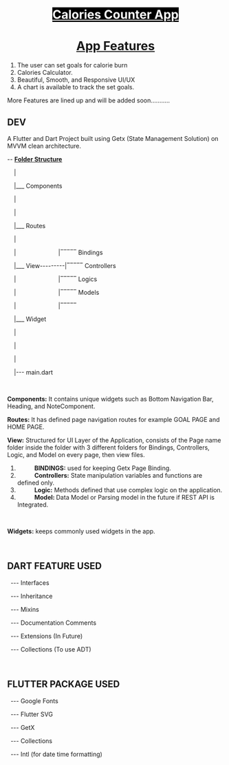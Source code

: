 <h1 id="isPasted" style="text-align: center;"><span style="background-color: #000000; color: #ffffff;"><strong><u>Calories Counter App</u></strong></span></h1>
<h1 style="text-align: center;"><strong><u>App Features</u></strong></h1>
<ol>
<li>The user can set goals for calorie burn</li>
<li>Calories Calculator.</li>
<li>Beautiful, Smooth, and Responsive UI/UX</li>
<li>A chart is available to track the set goals.</li>
</ol>
<p>More Features are lined up and will be added soon...........</p>
<h2><strong>DEV</strong></h2>
<p>A Flutter and Dart Project built using Getx (State Management Solution) on MVVM clean architecture.</p>
<p>--&nbsp;<strong><u>Folder Structure</u></strong></p>
<p>&nbsp; &nbsp; |</p>
<p>&nbsp; &nbsp; |___ Components</p>
<p>&nbsp; &nbsp; |</p>
<p>&nbsp; &nbsp; |</p>
<p>&nbsp; &nbsp; |___ Routes</p>
<p>&nbsp; &nbsp; | &nbsp; &nbsp; &nbsp; &nbsp; &nbsp; &nbsp; &nbsp; &nbsp; &nbsp; &nbsp; &nbsp; &nbsp;&nbsp;</p>
<p>&nbsp; &nbsp; | &nbsp; &nbsp; &nbsp; &nbsp; &nbsp; &nbsp; &nbsp; &nbsp; &nbsp; &nbsp; &nbsp; &nbsp; |&oline;&oline;&oline;&oline;&oline; Bindings</p>
<p>&nbsp; &nbsp; |___ View---------|&oline;&oline;&oline;&oline;&oline; Controllers</p>
<p>&nbsp; &nbsp; | &nbsp; &nbsp; &nbsp; &nbsp; &nbsp; &nbsp; &nbsp; &nbsp; &nbsp; &nbsp; &nbsp; &nbsp; |&oline;&oline;&oline;&oline;&oline; Logics</p>
<p>&nbsp; &nbsp; | &nbsp; &nbsp; &nbsp; &nbsp; &nbsp; &nbsp; &nbsp; &nbsp; &nbsp; &nbsp; &nbsp; &nbsp; |&oline;&oline;&oline;&oline;&oline; Models</p>
<p>&nbsp; &nbsp; | &nbsp; &nbsp; &nbsp; &nbsp; &nbsp; &nbsp; &nbsp; &nbsp; &nbsp; &nbsp; &nbsp; &nbsp; |&oline;&oline;&oline;&oline;&oline;</p>
<p>&nbsp; &nbsp; |___ Widget</p>
<p>&nbsp; &nbsp; |</p>
<p>&nbsp; &nbsp; |</p>
<p>&nbsp; &nbsp; |</p>
<p>&nbsp; &nbsp; |--- main.dart</p>
<p>&nbsp;</p>
<p><strong>Components:</strong>&nbsp;It contains unique widgets such as Bottom Navigation Bar, Heading, and NoteComponent.</p>
<p><strong>Routes:</strong>&nbsp;It has defined page navigation routes for example GOAL PAGE and HOME PAGE.</p>
<p><strong>View:</strong>&nbsp;Structured for UI Layer of the Application, consists of the Page name folder inside the folder with 3 different folders for Bindings, Controllers, Logic, and Model on every page, then view files.</p>
<ol>
<li>&nbsp; &nbsp; &nbsp; &nbsp; &nbsp;&nbsp;<strong>BINDINGS:</strong>&nbsp;used for keeping Getx Page Binding.</li>
<li>&nbsp; &nbsp; &nbsp; &nbsp; &nbsp;&nbsp;<strong>Controllers:</strong>&nbsp;State manipulation variables and functions are defined only.</li>
<li>&nbsp; &nbsp; &nbsp; &nbsp; &nbsp;&nbsp;<strong>Logic:</strong>&nbsp;Methods defined that use complex logic on the application.</li>
<li>&nbsp; &nbsp; &nbsp; &nbsp; &nbsp;&nbsp;<strong>Model:&nbsp;</strong>Data Model or Parsing model in the future if REST API is Integrated.</li>
</ol>
<p>&nbsp;</p>
<p><strong>Widgets:</strong>&nbsp;keeps commonly used widgets in the app.</p>
<p>&nbsp;</p>
<h2><strong>DART FEATURE USED</strong></h2>
<p>&nbsp; --- Interfaces</p>
<p>&nbsp; --- Inheritance</p>
<p>&nbsp; --- Mixins</p>
<p>&nbsp; --- Documentation Comments</p>
<p>&nbsp; --- Extensions (In Future)</p>
<p>&nbsp; --- Collections (To use ADT)</p>
<p>&nbsp;</p>
<h2><strong>FLUTTER PACKAGE USED</strong></h2>
<p>&nbsp; --- Google Fonts</p>
<p>&nbsp; --- Flutter SVG</p>
<p>&nbsp; --- GetX</p>
<p>&nbsp; --- Collections</p>
<p>&nbsp; --- Intl (for date time formatting)</p>
<p>&nbsp;</p>
